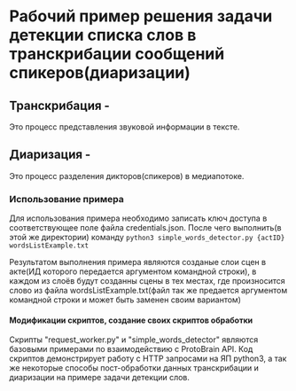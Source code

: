 # Рабочий пример решения задачи детекции списка слов в транскрибации сообщений спикеров(диаризации)

## Транскрибация -
Это процесс представления звуковой информации в тексте.

## Диаризация - 
Это процесс разделения дикторов(спикеров) в медиапотоке.

### Использование примера

Для использования примера необходимо записать ключ доступа в соответствующее поле файла credentials.json.
После чего выполнить(в этой же директории) команду ```python3 simple_words_detector.py {actID} wordsListExample.txt```

Результатом выполнения примера являются созданые слои сцен в акте(ИД которого передается аргументом командной строки), в каждом из слоёв будут созданны сцены в тех местах, где произносится слово из файла wordsListExample.txt(файл так же предается аргументом командной строки и может быть заменен своим вариантом)

#### Модификации скриптов, создание своих скриптов обработки

Скрипты "request_worker.py" и "simple_words_detector" являются базовыми примерами по взаимодействию с ProtoBrain API.
Код скриптов демонстрирует работу с HTTP запросами на ЯП python3, а так же некоторые способы пост-обработки данных транскрибации и диаризации на примере задачи детекции слов.